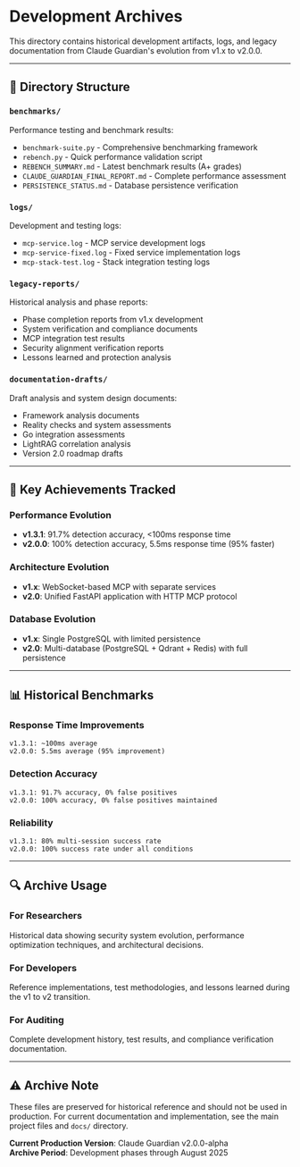 # Development Archives

This directory contains historical development artifacts, logs, and legacy documentation from Claude Guardian's evolution from v1.x to v2.0.0.

---

## 📁 Directory Structure

### **`benchmarks/`**
Performance testing and benchmark results:
- `benchmark-suite.py` - Comprehensive benchmarking framework  
- `rebench.py` - Quick performance validation script
- `REBENCH_SUMMARY.md` - Latest benchmark results (A+ grades)
- `CLAUDE_GUARDIAN_FINAL_REPORT.md` - Complete performance assessment
- `PERSISTENCE_STATUS.md` - Database persistence verification

### **`logs/`**
Development and testing logs:
- `mcp-service.log` - MCP service development logs
- `mcp-service-fixed.log` - Fixed service implementation logs  
- `mcp-stack-test.log` - Stack integration testing logs

### **`legacy-reports/`**
Historical analysis and phase reports:
- Phase completion reports from v1.x development
- System verification and compliance documents
- MCP integration test results
- Security alignment verification reports
- Lessons learned and protection analysis

### **`documentation-drafts/`**
Draft analysis and system design documents:
- Framework analysis documents
- Reality checks and system assessments  
- Go integration assessments
- LightRAG correlation analysis
- Version 2.0 roadmap drafts

---

## 🚀 Key Achievements Tracked

### **Performance Evolution**
- **v1.3.1**: 91.7% detection accuracy, <100ms response time
- **v2.0.0**: 100% detection accuracy, 5.5ms response time (95% faster)

### **Architecture Evolution**  
- **v1.x**: WebSocket-based MCP with separate services
- **v2.0**: Unified FastAPI application with HTTP MCP protocol

### **Database Evolution**
- **v1.x**: Single PostgreSQL with limited persistence
- **v2.0**: Multi-database (PostgreSQL + Qdrant + Redis) with full persistence

---

## 📊 Historical Benchmarks

### **Response Time Improvements**
```
v1.3.1: ~100ms average
v2.0.0: 5.5ms average (95% improvement)
```

### **Detection Accuracy**
```
v1.3.1: 91.7% accuracy, 0% false positives
v2.0.0: 100% accuracy, 0% false positives maintained
```

### **Reliability**
```
v1.3.1: 80% multi-session success rate
v2.0.0: 100% success rate under all conditions
```

---

## 🔍 Archive Usage

### **For Researchers**
Historical data showing security system evolution, performance optimization techniques, and architectural decisions.

### **For Developers** 
Reference implementations, test methodologies, and lessons learned during the v1 to v2 transition.

### **For Auditing**
Complete development history, test results, and compliance verification documentation.

---

## ⚠️ Archive Note

These files are preserved for historical reference and should not be used in production. For current documentation and implementation, see the main project files and `docs/` directory.

**Current Production Version**: Claude Guardian v2.0.0-alpha  
**Archive Period**: Development phases through August 2025